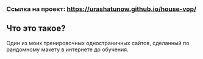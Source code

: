 ### Ссылка на проект: https://urashatunow.github.io/house-vop/

## Что это такое?
Один из моих тренировочных одностраничных сайтов, сделанный по рандомному макету в интернете до обучения. 


